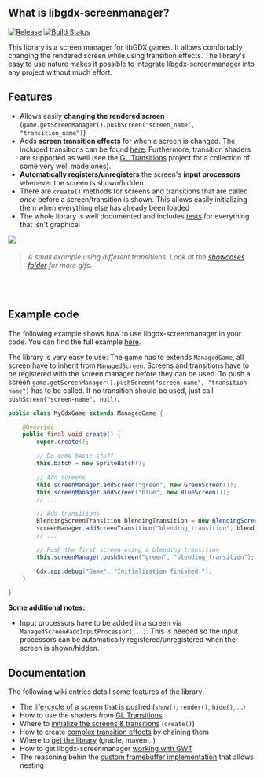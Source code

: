 ## What is libgdx-screenmanager?

[![Release](https://jitpack.io/v/crykn/libgdx-screenmanager.svg)](https://jitpack.io/#crykn/libgdx-screenmanager) [![Build Status](https://travis-ci.com/crykn/libgdx-screenmanager.svg?branch=master)](https://travis-ci.com/crykn/libgdx-screenmanager)

This library is a screen manager for libGDX games. It allows comfortably changing the rendered screen while using transition effects. The library's easy to use nature makes it possible to integrate libgdx-screenmanager into any project without much effort.

## Features

* Allows easily **changing the rendered screen** (`game.getScreenManager().pushScreen("screen_name", "transition_name")`)
* Adds **screen transition effects** for when a screen is changed. The included transitions can be found [here](https://github.com/crykn/libgdx-screenmanager/tree/master/src/main/java/de/eskalon/commons/screen/transition/impl). Furthermore, transition shaders are supported as well (see the [GL Transitions](https://gl-transitions.com/gallery) project for a collection of some very well made ones).
* **Automatically registers/unregisters** the screen's **input processors** whenever the screen is shown/hidden
* There are `create()` methods for screens and transitions that are called _once_ before a screen/transition is shown. This allows easily initializing them when everything else has already been loaded
* The whole library is well documented and includes [tests](https://github.com/crykn/libgdx-screenmanager/tree/master/src/test/java) for  everything that isn't graphical


![](https://raw.githubusercontent.com/crykn/libgdx-screenmanager/master/showcase/gl_transitions_2.gif)
> ###### A small example using different transitions. Look at the [showcases folder](https://github.com/crykn/libgdx-screenmanager/tree/master/showcase) for more gifs.

<br/>


## Example code

The following example shows how to use libgdx-screenmanager in your code. You can find the full example [here](https://github.com/crykn/libgdx-screenmanager/tree/master/example). 

The library is very easy to use: The game has to extends `ManagedGame`, all screen have to inherit from `ManagedScreen`. Screens and transitions have to be registered with the screen manager before they can be used. To push a screen `game.getScreenManager().pushScreen("screen-name", "transition-name")` has to be called. If no transition should be used, just call `pushScreen("screen-name", null)`.

```java
public class MyGdxGame extends ManagedGame {

	@Override
	public final void create() {
		super.create();

		// Do some basic stuff
		this.batch = new SpriteBatch();

		// Add screens
		this.screenManager.addScreen("green", new GreenScreen());
		this.screenManager.addScreen("blue", new BlueScreen());
		// ...

		// Add transitions
		BlendingScreenTransition blendingTransition = new BlendingScreenTransition(batch, 1F);
		screenManager.addScreenTransition("blending_transition", blendingTransition);
		// ... 

		// Push the first screen using a blending transition
		this.screenManager.pushScreen("green", "blending_transition");

		Gdx.app.debug("Game", "Initialization finished.");
	}

}
```

**Some additional notes:**

* Input processors have to be added in a screen via `ManagedScreen#addInputProcessor(...)`. This is needed so the input processors can be automatically registered/unregistered when the screen is shown/hidden.


## Documentation

The following wiki entries detail some features of the library:

- The [life-cycle of a screen](https://github.com/crykn/libgdx-screenmanager/wiki/A-screen's-lifecycle) that is pushed (`show()`, `render()`, `hide()`, ...)
- How to use the shaders from [GL Transitions](https://github.com/crykn/libgdx-screenmanager/wiki/How-to-use-GL-Transitions)
- Where to [initialize the screens & transitions](https://github.com/crykn/libgdx-screenmanager/wiki/Where-to-initialize-screens-and-transitions) (`create()`)
- How to create [complex transition effects](https://github.com/crykn/libgdx-screenmanager/wiki/How-to-create-complex-transitions) by chaining them
- Where to [get the library](https://github.com/crykn/libgdx-screenmanager/wiki/Where-to-get-the-library) (gradle, maven...)
- How to get libgdx-screenmanager [working with GWT](https://github.com/crykn/libgdx-screenmanager/wiki/How-to-get-it-working-with-GWT)
- The reasoning behin the [custom framebuffer implementation](https://github.com/crykn/libgdx-screenmanager/wiki/Custom-FrameBuffer-implementation) that allows nesting